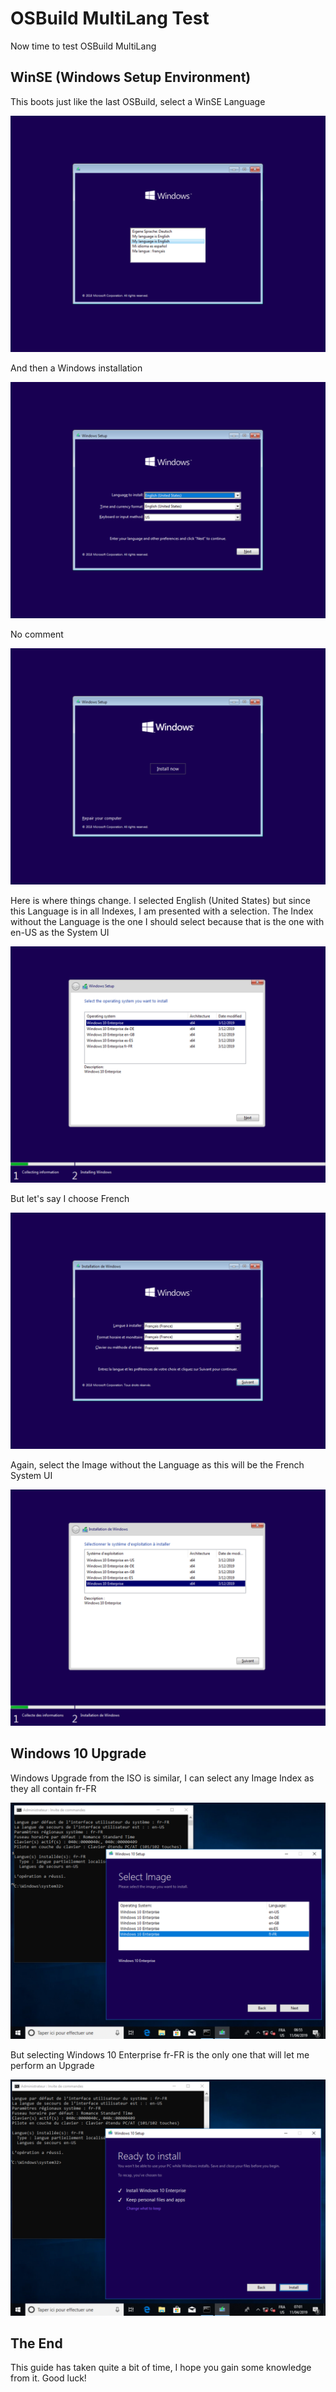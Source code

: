 # OSBuild MultiLang Test

Now time to test OSBuild MultiLang

## WinSE \(Windows Setup Environment\)

This boots just like the last OSBuild, select a WinSE Language

![](../../../../.gitbook/assets/image%20%28205%29.png)

And then a Windows installation

![](../../../../.gitbook/assets/image%20%28344%29.png)

No comment

![](../../../../.gitbook/assets/image%20%28317%29.png)

Here is where things change.  I selected English \(United States\) but since this Language is in all Indexes, I am presented with a selection.  The Index without the Language is the one I should select because that is the one with en-US as the System UI

![](../../../../.gitbook/assets/image%20%2874%29.png)

But let's say I choose French

![](../../../../.gitbook/assets/image%20%28192%29.png)

Again, select the Image without the Language as this will be the French System UI

![](../../../../.gitbook/assets/image%20%28240%29.png)

## Windows 10 Upgrade

Windows Upgrade from the ISO is similar, I can select any Image Index as they all contain fr-FR

![](../../../../.gitbook/assets/image%20%28365%29.png)

But selecting Windows 10 Enterprise fr-FR is the only one that will let me perform an Upgrade

![](../../../../.gitbook/assets/image%20%2828%29.png)

## The End

This guide has taken quite a bit of time, I hope you gain some knowledge from it.  Good luck!

